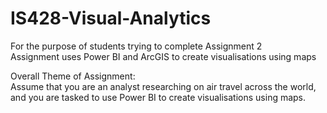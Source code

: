 # IS428-Visual-Analytics
For the purpose of students trying to complete Assignment 2 <br/>
Assignment uses Power BI and ArcGIS to create visualisations using maps <br/>

Overall Theme of Assignment: <br/>
Assume that you are an analyst researching on air travel across the world, and you are tasked to use Power BI to create visualisations using maps.
